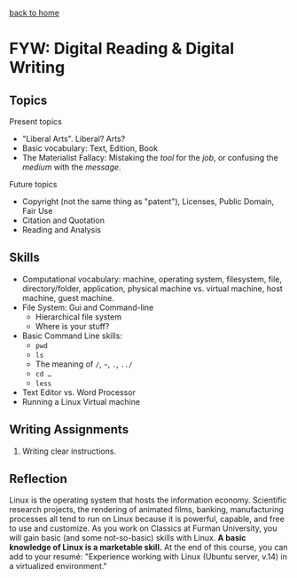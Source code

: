 [back to home](index.md)

# FYW: Digital Reading & Digital Writing

## Topics

Present topics

- "Liberal Arts". Liberal? Arts?
- Basic vocabulary: Text, Edition, Book
- The Materialist Fallacy: Mistaking the *tool* for the *job*, or confusing the *medium* with the *message*.

Future topics

- Copyright (not the same thing as "patent"), Licenses, Public Domain, Fair Use
- Citation and Quotation
- Reading and Analysis

## Skills

- Computational vocabulary: machine, operating system, filesystem, file, directory/folder, application, physical machine vs. virtual machine, host machine, guest machine.
- File System: Gui and Command-line
	- Hierarchical file system
	- Where is your stuff?
- Basic Command Line skills:
	- `pwd`
	- `ls`
	- The meaning of `/`, `~`, `.`, `../`
	- `cd …`
	- `less`
- Text Editor vs. Word Processor
- Running a Linux Virtual machine


## Writing Assignments

1. Writing clear instructions.

## Reflection

Linux is the operating system that hosts the information economy. Scientific research projects, the rendering of animated films, banking, manufacturing processes all tend to run on Linux because it is powerful, capable, and free to use and customize. As you work on Classics at Furman University, you will gain basic (and some not-so-basic) skills with Linux. **A basic knowledge of Linux is a marketable skill.** At the end of this course, you can add to your resumé: "Experience working with Linux (Ubuntu server, v.14) in a virtualized environment."